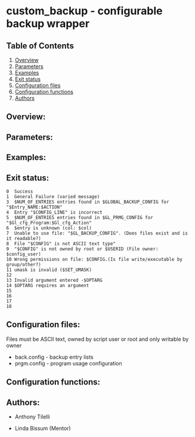 # custom_backup - configurable backup wrapper

## Table of Contents
1. [Overview](#Overview)
2. [Parameters](#Parameters)
3. [Examples](#Examples)
4. [Exit status](#Exit_status)
5. [Configuration files](#Configuration_files)
6. [Configuration functions](#Configuration_functions)
7. [Authors](#Authors)

## Overview:                 <a name="Overview"></a>

## Parameters:               <a name="Parameters"></a>

## Examples:                 <a name="Examples"></a>

## Exit status:              <a name="Exit_status"></a>

    0  Success
    1  General Failure (varied message)
    3  $NUM_OF_ENTRIES entries found in $GLOBAL_BACKUP_CONFIG for "$Entry_NAME:$ACTION"
    4  Entry "$CONFIG_LINE" is incorrect
    5  $NUM_OF_ENTRIES entries found in $GL_PRMG_CONFIG for "$Gl_cfg_Program:$Gl_cfg_Action"
    6  $entry is unknown (col: $col)
    7  Unable to use file: "$GL_BACKUP_CONFIG". (Does files exist and is it readable?)
    8  File "$CONFIG" is not ASCII text type"
    9  "$CONFIG" is not owned by root or $USERID (File owner: $config_user)
    10 Wrong permissions on file: $CONFIG.(Is file write/executable by group/other?)
    11 umask is invalid ($SET_UMASK)
    12
    13 Invalid argument entered -$OPTARG
    14 $OPTARG requires an argument
    15
    16
    17
    18

## Configuration files:      <a name="Configuration_files"></a>
Files must be ASCII text, owned by script user or root and only writable by owner

 - back.config - backup entry lists
 - prgm.config - program usage configuration




## Configuration functions:  <a name="Configuration_functions"></a>

## Authors:                  <a name="Authors"></a>
- Anthony Tilelli

- Linda Bissum (Mentor)
